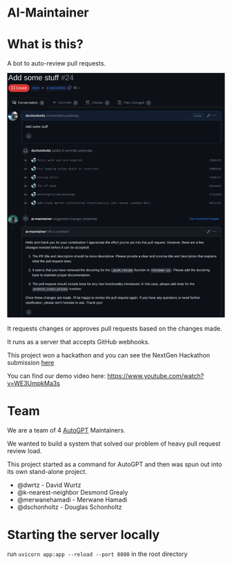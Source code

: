 # AI-Maintainer

# What is this?
A bot to auto-review pull requests.

![img_1.png](img_1.png)

It requests changes or approves pull requests based on the changes made.

It runs as a server that accepts GitHub webhooks.

This project won a hackathon and you can see the NextGen Hackathon submission [here](https://nextgen-hackathon2023.bemyapp.com/#/projects/edit/6469013e5a506f28d0775d1b)

You can find our demo video here: https://www.youtube.com/watch?v=WE3UmpkMa3s

# Team

We are a team of 4 [AutoGPT](https://github.com/Significant-Gravitas/Auto-GPT) Maintainers.

We wanted to build a system that solved our problem of heavy pull request review load.

This project started as a command for AutoGPT and then was spun out into its own stand-alone project.

- @dwrtz - David Wurtz
- @k-nearest-neighbor Desmond Grealy
- @merwanehamadi - Merwane Hamadi
- @dschonholtz - Douglas Schonholtz

# Starting the server locally

run `uvicorn app:app --reload --port 8080` in the root directory

